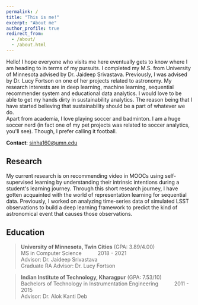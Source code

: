 ```yaml
---
permalink: /
title: "This is me!"
excerpt: "About me"
author_profile: true
redirect_from: 
  - /about/
  - /about.html
---
```


Hello! I hope everyone who visits me here eventually gets to know where I am heading to in terms of my pursuits. I completed my M.S. from University of Minnesota advised by Dr. Jaideep Srivastava. Previously, I was advised by Dr. Lucy Fortson on one of her projects related to astronomy. My research interests are in deep learning, machine learning, sequential recommender system and educational data analytics. I would love to be able to get my hands dirty in sustainability analytics. The reason being that I have started believing that sustainability should be a part of whatever we do.  
Apart from academia, I love playing soccer and badminton. I am a huge soccer nerd (in fact one of my pet projects was related to soccer analytics, you'll see). Though, I prefer calling it football.

**Contact**: sinha160@umn.edu

## Research

My current research is on recommending video in MOOCs using self-supervised learning by understanding their intrinsic intentions during a student's learning journey. Through this short research journey, I have gotten acquainted with the world of representation learning for sequential data. Previously, I worked on analyzing time-series data of simulated LSST observations to build a deep learning framework to predict the kind of astronomical event that causes those observations.

## Education

> **University of Minnesota, Twin Cities** (GPA: 3.89/4.00)  <br/>
> MS in Computer Science  &nbsp; &nbsp; &nbsp; &nbsp; &nbsp; 2018 - 2021 <br/>
> Advisor: Dr. Jaideep Srivastava<br/>
> Graduate RA Advisor: Dr. Lucy Fortson<br/>

> **Indian Institute of Technology, Kharagpur** (GPA: 7.53/10) <br/>
> Bachelors of Technology  in Instrumentation Engineering  &nbsp; &nbsp; &nbsp; &nbsp; &nbsp; 2011 - 2015 <br/>
> Advisor: Dr. Alok Kanti Deb<br/>
